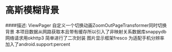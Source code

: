 # 高斯模糊背景

####描述:
	ViewPager 自定义一个切换动画ZoomOutPageTransformer同时切换背景
	本项目数据从网路获取本且带有缓存所以引入了非映射关系数据库snappydb
	网络请求用okhttp3 简单进行了二次封装
	图片显示框架fresco
	为适配手机分辨率加入了android.support:percent


